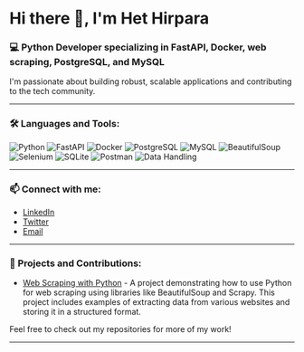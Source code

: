 # Hi there 👋, I'm Het Hirpara

### 💻 Python Developer specializing in FastAPI, Docker, web scraping, PostgreSQL, and MySQL

I'm passionate about building robust, scalable applications and contributing to the tech community.

---

### 🛠 Languages and Tools:

![Python](https://img.shields.io/badge/Python-3776AB?style=for-the-badge&logo=python&logoColor=white)
![FastAPI](https://img.shields.io/badge/FastAPI-009688?style=for-the-badge&logo=fastapi&logoColor=white)
![Docker](https://img.shields.io/badge/Docker-2496ED?style=for-the-badge&logo=docker&logoColor=white)
![PostgreSQL](https://img.shields.io/badge/PostgreSQL-336791?style=for-the-badge&logo=postgresql&logoColor=white)
![MySQL](https://img.shields.io/badge/MySQL-4479A1?style=for-the-badge&logo=mysql&logoColor=white)
![BeautifulSoup](https://img.shields.io/badge/BeautifulSoup-4B8BBE?style=for-the-badge&logo=beautifulsoup&logoColor=white)
![Selenium](https://img.shields.io/badge/Selenium-43B02A?style=for-the-badge&logo=selenium&logoColor=white)
![SQLite](https://img.shields.io/badge/SQLite-003B57?style=for-the-badge&logo=sqlite&logoColor=white)
![Postman](https://img.shields.io/badge/Postman-FF6C37?style=for-the-badge&logo=postman&logoColor=white)
![Data Handling](https://img.shields.io/badge/Data%20Handling-3DDC84?style=for-the-badge&logo=data&logoColor=white)

---

### 📫 Connect with me:

- [LinkedIn](https://linkedin.com/in/hethirpara)
- [Twitter](https://twitter.com/hethirpara)
- [Email](mailto:hethirpara78@gmail.com)

---

### 🚀 Projects and Contributions:

- [Web Scraping with Python](https://github.com/hethirpara/web-scraping-python) - A project demonstrating how to use Python for web scraping using libraries like BeautifulSoup and Scrapy. This project includes examples of extracting data from various websites and storing it in a structured format.

Feel free to check out my repositories for more of my work!

---


